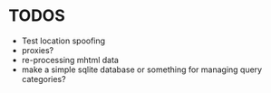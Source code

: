 # TODOS
* Test location spoofing
* proxies?
* re-processing mhtml data
* make a simple sqlite database or something for managing query categories?
